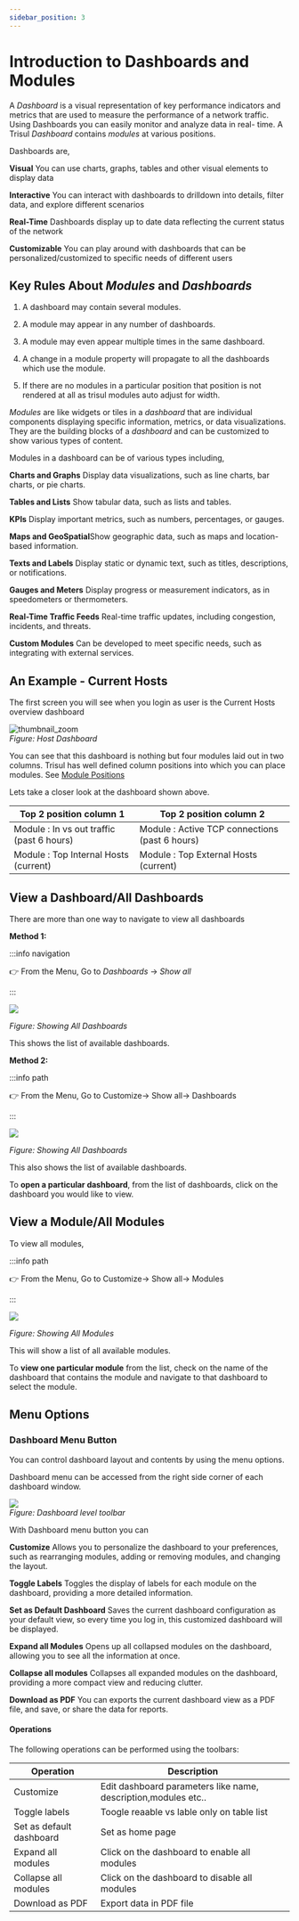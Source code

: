 ```yaml
---
sidebar_position: 3
---
```


# Introduction to Dashboards and Modules

A *Dashboard* is a visual representation of key performance indicators and metrics that are used to measure the performance of a network traffic. Using Dashboards you can easily monitor and analyze data in real- time. A Trisul *Dashboard* contains *modules* at various positions.

Dashboards are,

**Visual** You can use charts, graphs, tables and other visual elements to display data

**Interactive** You can interact with dashboards to drilldown into details, filter data, and explore different scenarios

**Real-Time** Dashboards display up to date data reflecting the current status of the network

**Customizable** You can play around with dashboards that can be personalized/customized to specific needs of different users

## Key Rules About *Modules* and *Dashboards*

1. A dashboard may contain several modules.  

2. A module may appear in any number of dashboards.  

3. A module may even appear multiple times in the same dashboard.  

4. A change in a module property will propagate to all the dashboards
   which use the module.  

5. If there are no modules in a particular position that position is not
   rendered at all as trisul modules auto adjust for width.

*Modules* are like widgets or tiles in a *dashboard* that are individual components displaying  specific information, metrics, or data visualizations. They are the building blocks of a *dashboard* and can be customized to show various types of content. 

Modules in a dashboard can be of various types including,

**Charts and Graphs** Display data visualizations, such as line charts, bar charts, or pie charts.

**Tables and Lists** Show tabular data, such as lists and tables.

**KPIs** Display important metrics, such as numbers, percentages, or gauges.

**Maps and GeoSpatial**Show geographic data, such as maps and location-based information.

**Texts and Labels** Display static or dynamic text, such as titles, descriptions, or notifications.

**Gauges and Meters** Display progress or measurement indicators, as in speedometers or thermometers.

**Real-Time Traffic Feeds** Real-time traffic updates, including congestion, incidents, and threats.

**Custom Modules** Can be developed to meet specific needs, such as integrating with external services.

## An Example - Current Hosts

The first screen you will see when you login as user is the Current Hosts
overview dashboard

![thumbnail_zoom](images/host_dashboard.png "thumbnail_zoom")  
*Figure: Host Dashboard*

You can see that this dashboard is nothing but four modules laid out in
two columns. Trisul has well defined column positions into which you can
place modules. See [Module Positions](/docs/ug/ui/modules#add-modules-to-a-newexisting-dashboard)

Lets take a closer look at the dashboard shown above.

| Top 2 position column 1                   | Top 2 position column 2                        |
| ----------------------------------------- | ---------------------------------------------- |
| Module : In vs out traffic (past 6 hours) | Module : Active TCP connections (past 6 hours) |
| Module : Top Internal Hosts (current)     | Module : Top External Hosts (current)          |

## View a Dashboard/All Dashboards

There are more than one way to navigate to view all dashboards

**Method 1:**

:::info navigation

:point_right: From the Menu, Go to *Dashboards* &rarr;  *Show all*

:::

![](images/viewalldashboards.png)

*Figure: Showing All Dashboards*

This shows the list of available dashboards.

**Method 2:**

:::info path

:point_right: From the Menu, Go to Customize&rarr; Show all&rarr; Dashboards

:::

![](images/viewalldashboards1.png)

*Figure: Showing All Dashboards*

This also shows the list of available dashboards.

To **open a particular dashboard**, from the list of dashboards, click on the dashboard you would like to view.

## View a Module/All Modules

To view all modules,

:::info path

:point_right: From the Menu, Go to Customize&rarr; Show all&rarr; Modules

:::

![](images/viewallmodules.png)

*Figure: Showing All Modules*

This will show a list of all available modules.

To **view one particular module** from the list, check on the name of the dashboard that contains the module and navigate to that dashboard to select the module.

## Menu Options

### Dashboard Menu Button

You can control dashboard layout and contents by using the menu options.

Dashboard menu can be accessed from the right side corner of each
dashboard window. 

![](images/dashboard_menu.png)  
*Figure: Dashboard level toolbar*

With Dashboard menu button you can

**Customize** Allows you to personalize the dashboard to your preferences, such as rearranging modules, adding or removing modules, and changing the layout.

**Toggle Labels** Toggles the display of labels for each module on the dashboard, providing a more detailed information.

**Set as Default Dashboard** Saves the current dashboard configuration as your default view, so every time you log in, this customized dashboard will be displayed.

**Expand all Modules** Opens up all collapsed modules on the dashboard, allowing you to see all the information at once.

**Collapse all modules** Collapses all expanded modules on the dashboard, providing a more compact view and reducing clutter.

**Download as PDF** You can exports the current dashboard view as a PDF file, and save, or share the data for reports.

#### Operations

The following operations can be performed using the toolbars:

| Operation                | Description                                                    |
| ------------------------ | -------------------------------------------------------------- |
| Customize                | Edit dashboard parameters like name, description,modules etc.. |
| Toggle labels            | Toogle reaable vs lable only on table list                     |
| Set as default dashboard | Set as home page                                               |
| Expand all modules       | Click on the dashboard to enable all modules                   |
| Collapse all modules     | Click on the dashboard to disable all modules                  |
| Download as PDF          | Export data in PDF file                                        |
